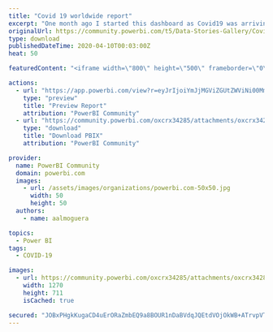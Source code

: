 ```yaml
---
title: "Covid 19 worldwide report"
excerpt: "One month ago I started this dashboard as Covid19 was arriving to Spain. In the beggining it was a couple of sheets, but now it has grown a lot."
originalUrl: https://community.powerbi.com/t5/Data-Stories-Gallery/Covid-19-worldwide-report/m-p/1019036
type: download
publishedDateTime: 2020-04-10T00:03:00Z
heat: 50

featuredContent: "<iframe width=\"800\" height=\"500\" frameborder=\"0\" src=\"https://app.powerbi.com/view?r=eyJrIjoiYmJjMGViZGUtZWViNi00MmZhLWJkMzYtZjYzMWMyMTQwNDljIiwidCI6ImY0NzE5ZmJmLWY3YWUtNDllMy04ZWRmLWJmOTU5YzI3ZjYxZCIsImMiOjl9\"></iframe>"

actions:
  - url: "https://app.powerbi.com/view?r=eyJrIjoiYmJjMGViZGUtZWViNi00MmZhLWJkMzYtZjYzMWMyMTQwNDljIiwidCI6ImY0NzE5ZmJmLWY3YWUtNDllMy04ZWRmLWJmOTU5YzI3ZjYxZCIsImMiOjl9"
    type: "preview"
    title: "Preview Report"
    attribution: "PowerBI Community"
  - url: "https://community.powerbi.com/oxcrx34285/attachments/oxcrx34285/DataStoriesGallery/3732/2/CoronaVirus.pbix"
    type: "download"
    title: "Download PBIX"
    attribution: "PowerBI Community"

provider:
  name: PowerBI Community
  domain: powerbi.com
  images:
    - url: /assets/images/organizations/powerbi.com-50x50.jpg
      width: 50
      height: 50
  authors:
    - name: aalmoguera

topics:
  - Power BI
tags:
  - COVID-19

images:
  - url: https://community.powerbi.com/oxcrx34285/attachments/oxcrx34285/DataStoriesGallery/3732/1/CovidDashboard.png
    width: 1270
    height: 711
    isCached: true

secured: "JOBxPHgkKugaCD4uErORaZmbEQ9a8BOUR1nDaBVdqJQEtdVOjOkWB+ATrvpVTGVwnvTHlX7zFHZb7aSDgo8YS2WmBP2oLfKWPZTWR70ismDUxHb8S6xoWHFQuh8eUYRheqw5o8tlbdRt8uf7D3tT5vMS9GCAFJLKk8l0u4x3E3xMzcjsusR8ygko307OnzP15t6IHfukdksVtNN5z1aLe6D1tXdbGIZA7LJoUgjuZKoFQMCUT8fHziFLt9WhIYSrKdZc1GcyoU1JbLRfoIQDklFBHZ5TUptoYeQhloY18aRZ68+CcMUzKT9u2FKpxRGay1nsC+ufdrc7m4PxwvjA1DYpyU4BkLXDkQYRYJ2aSgMGwVk2LlIxPPDKPfeOqKn5a5OrlrIG0G0sXVf9oYf7yw==;Q8WtNtKpGT0Wcod6xLNlSQ=="
---
```


